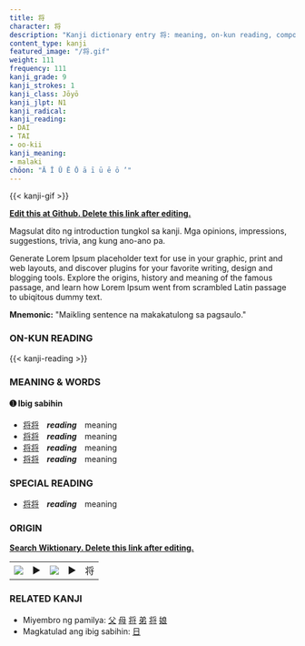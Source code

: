 ```yaml
---
title: 将
character: 将
description: "Kanji dictionary entry 将: meaning, on-kun reading, compounds, origin, related kanji"
content_type: kanji
featured_image: "/将.gif"
weight: 111
frequency: 111
kanji_grade: 9
kanji_strokes: 1
kanji_class: Jōyō
kanji_jlpt: N1
kanji_radical: 
kanji_reading: 
- DAI
- TAI
- oo-kii
kanji_meaning:
- malaki
chōon: "Ā Ī Ū Ē Ō ā ī ū ē ō ’"
---
```

[//]: # (Don't edit the line below. Kanji animated GIF code is automatically generated.)
{{< kanji-gif >}}

[//]: # (Edit below this line.)

**[Edit this at Github. Delete this link after editing.](https://github.com/tim0g/tim/tree/main/content/kanji/将/index.md)**

Magsulat dito ng introduction tungkol sa kanji. Mga opinions, impressions, suggestions, trivia, ang kung ano-ano pa.

Generate Lorem Ipsum placeholder text for use in your graphic, print and web layouts, and discover plugins for your favorite writing, design and blogging tools. Explore the origins, history and meaning of the famous passage, and learn how Lorem Ipsum went from scrambled Latin passage to ubiqitous dummy text.
 
**Mnemonic:** "Maikling sentence na makakatulong sa pagsaulo."

### ON-KUN READING

[//]: # (Don't edit the line below. ON-KUN READING code is automatically generated.)
{{< kanji-reading >}}

### MEANING & WORDS

#### ➊ **Ibig sabihin**
  - [将](../将)[将](../将)　***reading***　meaning
  - [将](../将)[将](../将)　***reading***　meaning
  - [将](../将)[将](../将)　***reading***　meaning
  - [将](../将)[将](../将)　***reading***　meaning

### SPECIAL READING
  - [将](../将)[将](../将)　***reading***　meaning

### ORIGIN

**[Search Wiktionary. Delete this link after editing.](https://wiktionary.org/wiki/将)**
<table class="kanji-table"><tr><td>
<img src="60px-将-bronze.svg.png">
</td><td>▶</td><td>
<img src="60px-将-oracle.svg.png">
</td><td>▶</td>
<td class="kanji-origin">将</td>
</tr></table>

### RELATED KANJI
- Miyembro ng pamilya: [父](../父) [母](../母) [将](../将) [弟](../弟) [将](../将) [娘](../娘)
- Magkatulad ang ibig sabihin: [日](../日)
